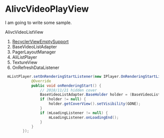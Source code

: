 # AlivcVideoPlayView

I am going to write some sample.

AlivcVideoListView
1. [RecyclerViewEmptySupport](./tutorials/index)
1. BaseVideoListAdapter
1. PagerLayoutManager
1. AliListPlayer
1. TextureView
1. OnRefreshDataListener

```java
 mListPlayer.setOnRenderingStartListener(new IPlayer.OnRenderingStartListener() {
            @Override
            public void onRenderingStart() {
                // 2018/11/21 hidden cover
                BaseVideoListAdapter.BaseHolder holder = (BaseVideoListAdapter.BaseHolder) recycler.findViewHolderForLayoutPosition(mCurrentPosition);
                if (holder != null) {
                    holder.getCoverView().setVisibility(GONE);
                }
                if (mLoadingListener != null) {
                    mLoadingListener.onLoadingEnd();
                }
            }
        });
```
